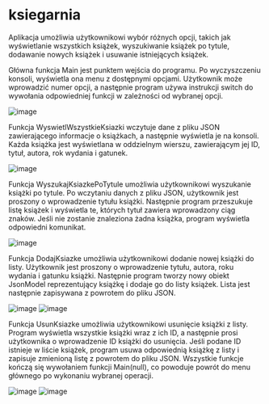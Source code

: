 # ksiegarnia

Aplikacja umożliwia użytkownikowi wybór różnych opcji, takich jak wyświetlanie wszystkich książek, wyszukiwanie książek po tytule, dodawanie nowych książek i usuwanie istniejących książek.

Główna funkcja Main jest punktem wejścia do programu. Po wyczyszczeniu konsoli, wyświetla ona menu z dostępnymi opcjami. Użytkownik może wprowadzić numer opcji, a następnie program używa instrukcji switch do wywołania odpowiedniej funkcji w zależności od wybranej opcji.

![image](https://github.com/lemur112/Books-Managment/assets/105245169/2535133d-18fc-41a2-b175-a239aede1a9f)


Funkcja WyswietlWszystkieKsiazki wczytuje dane z pliku JSON zawierającego informacje o książkach, a następnie wyświetla je na konsoli. Każda książka jest wyświetlana w oddzielnym wierszu, zawierającym jej ID, tytuł, autora, rok wydania i gatunek.

![image](https://github.com/lemur112/Books-Managment/assets/105245169/92bc7893-d696-4656-aadd-9952edc84053)


Funkcja WyszukajKsiazkePoTytule umożliwia użytkownikowi wyszukanie książki po tytule. Po wczytaniu danych z pliku JSON, użytkownik jest proszony o wprowadzenie tytułu książki. Następnie program przeszukuje listę książek i wyświetla te, których tytuł zawiera wprowadzony ciąg znaków. Jeśli nie zostanie znaleziona żadna książka, program wyświetla odpowiedni komunikat.

![image](https://github.com/lemur112/Books-Managment/assets/105245169/20e70c68-78f7-4e63-80c3-13ccea4246d2)

Funkcja DodajKsiazke umożliwia użytkownikowi dodanie nowej książki do listy. Użytkownik jest proszony o wprowadzenie tytułu, autora, roku wydania i gatunku książki. Następnie program tworzy nowy obiekt JsonModel reprezentujący książkę i dodaje go do listy książek. Lista jest następnie zapisywana z powrotem do pliku JSON.

![image](https://github.com/lemur112/Books-Managment/assets/105245169/fdd3046e-f5cf-40d3-b68c-de576ac3bd88)
![image](https://github.com/lemur112/Books-Managment/assets/105245169/0374bb72-d903-41d5-b78e-9a2a8bb9784e)


Funkcja UsunKsiazke umożliwia użytkownikowi usunięcie książki z listy. Program wyświetla wszystkie książki wraz z ich ID, a następnie prosi użytkownika o wprowadzenie ID książki do usunięcia. Jeśli podane ID istnieje w liście książek, program usuwa odpowiednią książkę z listy i zapisuje zmienioną listę z powrotem do pliku JSON.
Wszystkie funkcje kończą się wywołaniem funkcji Main(null), co powoduje powrót do menu głównego po wykonaniu wybranej operacji.

![image](https://github.com/lemur112/Books-Managment/assets/105245169/1747d4e0-538b-4719-8d1d-3e308700c878)
![image](https://github.com/lemur112/Books-Managment/assets/105245169/b0bdfe59-4619-4f92-90f2-1ade99066b89)




